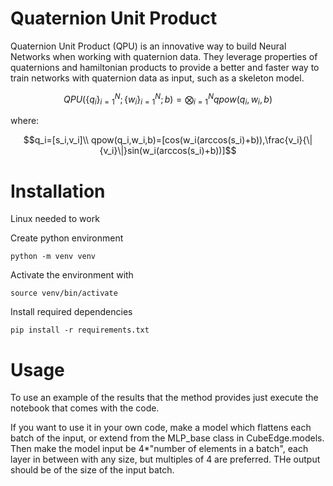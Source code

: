 # Quaternion Unit Product
Quaternion Unit Product (QPU) is an innovative way to build Neural Networks when working with quaternion data.
They leverage properties of quaternions and hamiltonian products to provide a better and faster way to train networks with quaternion data as input, such as a skeleton model.

$$QPU(\{q_i\}^N_{i=1} ;\{w_i\}^N_{i=1};b) = \bigotimes^N_{i=1}qpow(q_i,w_i,b)$$

where:

$$q_i=[s_i,v_i]\\
qpow(q_i,w_i,b)=[cos(w_i(arccos(s_i)+b)),\frac{v_i}{\|{v_i}\|}sin(w_i(arccos(s_i)+b))]$$

# Installation
Linux needed to work

Create python environment

```python -m venv venv```

Activate the environment with

```source venv/bin/activate```

Install required dependencies

```pip install -r requirements.txt```

# Usage
To use an example of the results that the method provides just execute the notebook that comes with the code.

If you want to use it in your own code, make a model which flattens each batch of the input, or extend from the MLP_base class in CubeEdge.models.
Then make the model input be 4*"number of elements in a batch", each layer in between with any size, but multiples of 4 are preferred.
THe output should be of the size of the input batch. 
